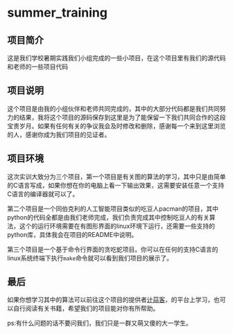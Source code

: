 # summer_training
## 项目简介
这是我们学校暑期实践我们小组完成的一些小项目，在这个项目里有我们的源代码和老师的一些项目代码
## 项目说明
这个项目是由我的小组伙伴和老师共同完成的，其中的大部分代码都是我们共同努力的结果，我将这个项目的源码保存到这里是为了能保留一下我们共同合作的这段宝贵岁月。如果有任何有关的争议我会及时修改和删除，感谢每一个来到这里浏览的人，感谢你成为我们项目的见证者。
## 项目环境
这次实训大致分为三个项目，第一个项目是有关图的算法的学习，其中只是由简单的C语言写成，如果你想在你的电脑上看一下输出效果，这需要安装任意一个支持C语言的编译器就可以了。

第二个项目是一个同伯克利的人工智能项目类似的吃豆人pacman的项目，其中python的代码全都是由我们老师完成，我们负责完成其中控制吃豆人的有关算法，这个的运行环境需要在有图形界面的linux环境下运行，还需要一些支持的python库，具体我会在项目的README中说明。

第三个项目是一个基于命令行界面的贪吃蛇项目。你可以在任何的支持C语言的linux系统终端下执行`make`命令就可以看到我们项目的展示了。

## 最后
如果你想学习其中的算法可以前往这个项目的提供者[计蒜客](https://www.jisuanke.com/course/)，的平台上学习，也可以自行阅读有关书籍，希望我们的项目能对你有所帮助。

ps:有什么问题的话不要问我们，我们只是一群又萌又傻的大一学生。
